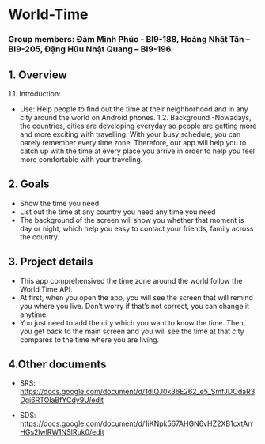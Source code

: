 # World-Time
### Group members: Đàm Minh Phúc - BI9-188, Hoàng Nhật Tân – BI9-205, Đặng Hữu Nhật Quang – Bi9-196



## 1. Overview 
1.1. Introduction: 
- Use: Help people to find out the time at their neighborhood and in any city around the world on Android phones.
1.2. Background
-Nowadays, the countries, cities are developing everyday so people are getting more and more exciting with travelling. With your busy schedule, you can barely remember every time zone. Therefore, our app will help you to catch up with the time at every place you arrive in order to help you feel more comfortable with your traveling. 
## 2. Goals 
- Show the time you need
- List out the time at any country you need any time you need
- The background of  the screen will show you whether that moment is day or night, which help you easy to contact your friends, family across the country.
## 3. Project details
- This app comprehensived the time zone around the world follow the World Time API.
- At first, when you open the app, you will see the screen that will remind you where you live. Don’t worry if that’s not correct, you can change it anytime.
- You just need to add the city which you want to know the time. Then, you get back to the main screen and you will see the time at that city compares to the time where you are living. 
## 4.Other documents
- SRS: https://docs.google.com/document/d/1dIQJ0k36E262_e5_SmfJDOdaR3Dgi6RTOlaBfYCdy9U/edit

- SDS: https://docs.google.com/document/d/1iKNpk567AHGN6vHZ2XB1cxtArrHGs2lwlRW1NSlRuk0/edit